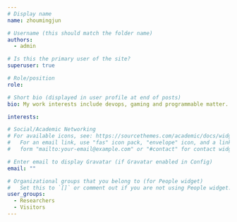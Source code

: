 ```yaml
---
# Display name
name: zhoumingjun

# Username (this should match the folder name)
authors:
  - admin

# Is this the primary user of the site?
superuser: true

# Role/position
role:

# Short bio (displayed in user profile at end of posts)
bio: My work interests include devops, gaming and programmable matter.

interests:

# Social/Academic Networking
# For available icons, see: https://sourcethemes.com/academic/docs/widgets/#icons
#   For an email link, use "fas" icon pack, "envelope" icon, and a link in the
#   form "mailto:your-email@example.com" or "#contact" for contact widget.

# Enter email to display Gravatar (if Gravatar enabled in Config)
email: ""

# Organizational groups that you belong to (for People widget)
#   Set this to `[]` or comment out if you are not using People widget.
user_groups:
  - Researchers
  - Visitors
---
```

